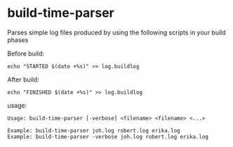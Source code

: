 # build-time-parser



Parses simple log files produced by using the following scripts in your build phases

Before build:
```
echo "STARTED $(date +%s)" >> log.buildlog
```
After build:
```
echo "FINISHED $(date +%s)" >> log.buildlog
```


usage:

```
Usage: build-time-parser [-verbose] <filename> <filename> <...>

Example: build-time-parser joh.log robert.log erika.log
Example: build-time-parser -verbose joh.log robert.log erika.log
```

